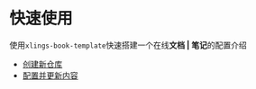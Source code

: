# 快速使用

使用`xlings-book-template`快速搭建一个在线**文档 | 笔记**的配置介绍

- [创建新仓库](./chapter_1.md)
- [配置并更新内容](./chapter_1.md)